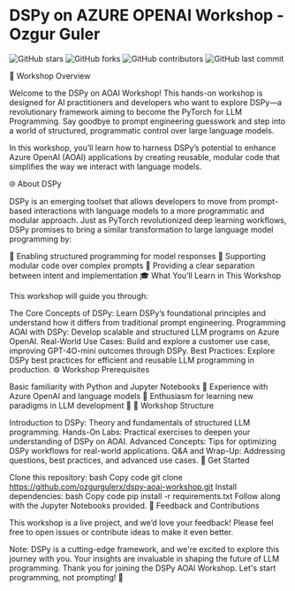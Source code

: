 

# DSPy on AZURE OPENAI Workshop - Ozgur Guler

![GitHub stars](https://img.shields.io/github/stars/ozgurgulerx/dspy-aoai-workshop)
![GitHub forks](https://img.shields.io/github/forks/ozgurgulerx/dspy-aoai-workshop)
![GitHub contributors](https://img.shields.io/github/contributors/ozgurgulerx/dspy-aoai-workshop)
![GitHub last commit](https://img.shields.io/github/last-commit/ozgurgulerx/dspy-aoai-workshop)


🎯 Workshop Overview

Welcome to the DSPy on AOAI Workshop! This hands-on workshop is designed for AI practitioners and developers who want to explore DSPy—a revolutionary framework aiming to become the PyTorch for LLM Programming. Say goodbye to prompt engineering guesswork and step into a world of structured, programmatic control over large language models.

In this workshop, you’ll learn how to harness DSPy’s potential to enhance Azure OpenAI (AOAI) applications by creating reusable, modular code that simplifies the way we interact with language models.

🌐 About DSPy

DSPy is an emerging toolset that allows developers to move from prompt-based interactions with language models to a more programmatic and modular approach. Just as PyTorch revolutionized deep learning workflows, DSPy promises to bring a similar transformation to large language model programming by:

📏 Enabling structured programming for model responses
🧩 Supporting modular code over complex prompts
🎯 Providing a clear separation between intent and implementation
🎓 What You’ll Learn in This Workshop

This workshop will guide you through:

The Core Concepts of DSPy: Learn DSPy’s foundational principles and understand how it differs from traditional prompt engineering.
Programming AOAI with DSPy: Develop scalable and structured LLM programs on Azure OpenAI.
Real-World Use Cases: Build and explore a customer use case, improving GPT-4O-mini outcomes through DSPy.
Best Practices: Explore DSPy best practices for efficient and reusable LLM programming in production.
⚙️ Workshop Prerequisites

Basic familiarity with Python and Jupyter Notebooks 🐍
Experience with Azure OpenAI and language models 🧠
Enthusiasm for learning new paradigms in LLM development 🚀
📜 Workshop Structure

Introduction to DSPy: Theory and fundamentals of structured LLM programming.
Hands-On Labs: Practical exercises to deepen your understanding of DSPy on AOAI.
Advanced Concepts: Tips for optimizing DSPy workflows for real-world applications.
Q&A and Wrap-Up: Addressing questions, best practices, and advanced use cases.
🚀 Get Started

Clone this repository:
bash
Copy code
git clone https://github.com/ozgurgulerx/dspy-aoai-workshop.git
Install dependencies:
bash
Copy code
pip install -r requirements.txt
Follow along with the Jupyter Notebooks provided.
📢 Feedback and Contributions

This workshop is a live project, and we’d love your feedback! Please feel free to open issues or contribute ideas to make it even better.

Note: DSPy is a cutting-edge framework, and we're excited to explore this journey with you. Your insights are invaluable in shaping the future of LLM programming.
Thank you for joining the DSPy AOAI Workshop. Let's start programming, not prompting! 🎉

